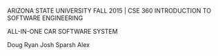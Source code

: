 ARIZONA STATE UNIVERSITY
FALL 2015 | CSE 360
INTRODUCTION TO SOFTWARE ENGINEERING

ALL-IN-ONE CAR SOFTWARE SYSTEM

Doug
Ryan
Josh
Sparsh
Alex

